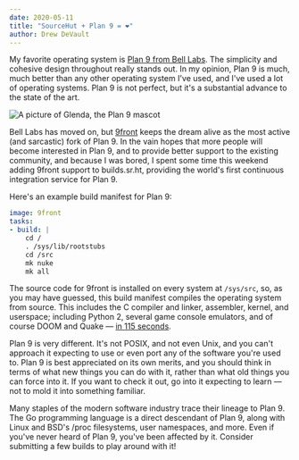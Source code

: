 ```yaml
---
date: 2020-05-11
title: "SourceHut + Plan 9 = ❤"
author: Drew DeVault
---
```


My favorite operating system is [Plan 9 from Bell Labs][plan 9]. The simplicity
and cohesive design throughout really stands out. In my opinion, Plan 9 is much,
much better than any other operating system I've used, and I've used a lot of
operating systems. Plan 9 is not perfect, but it's a substantial advance to the
state of the art.

[plan 9]: https://en.wikipedia.org/wiki/Plan_9_from_Bell_Labs

![A picture of Glenda, the Plan 9 mascot](https://l.sr.ht/pYgO.jpg)

Bell Labs has moved on, but [9front](http://9front.org) keeps the dream alive as
the most active (and sarcastic) fork of Plan 9.  In the vain hopes that more
people will become interested in Plan 9, and to provide better support to the
existing community, and because I was bored, I spent some time this weekend
adding 9front support to builds.sr.ht, providing the world's first continuous
integration service for Plan 9.

Here's an example build manifest for Plan 9:

```yaml
image: 9front
tasks:
- build: |
    cd /
    . /sys/lib/rootstubs
    cd /src
    mk nuke
    mk all
```

The source code for 9front is installed on every system at `/sys/src`, so, as
you may have guessed, this build manifest compiles the operating system from
source. This includes the C compiler and linker, assembler, kernel, and
userspace; including Python 2, several game console emulators, and of course
DOOM and Quake &mdash; [in 115 seconds][build log].

[build log]: https://builds.sr.ht/~sircmpwn/job/204643

Plan 9 is very different. It's not POSIX, and not even Unix, and you can't
approach it expecting to use or even port any of the software you're used to.
Plan 9 is best appreciated on its own merits, and you should think in terms of
what new things you can do with it, rather than what old things you can force
into it. If you want to check it out, go into it expecting to learn &mdash; not
to mold it into something familiar.

Many staples of the modern software industry trace their lineage to Plan 9.  The
Go programming language is a direct descendant of Plan 9, along with Linux and
BSD's /proc filesystems, user namespaces, and more. Even if you've never heard
of Plan 9, you've been affected by it. Consider submitting a few builds to play
around with it!
